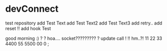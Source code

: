 # devConnect
test repository
add Test Text
add Test Text2
add Test Text3
add retry..
add reset !!
add hook Test

good morning :) ?
?
hoa....
socket?????????
?
update
call !
!!
hm..?!
11
22
33
4400
55
5500
00
0
;
